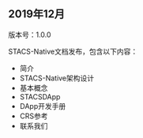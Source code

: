 ## 2019年12月

版本号：1.0.0

STACS-Native文档发布，包含以下内容：

  - 简介
  - STACS-Native架构设计
  - 基本概念
  - STACSDApp
  - DApp开发手册
  - CRS参考
  - 联系我们

